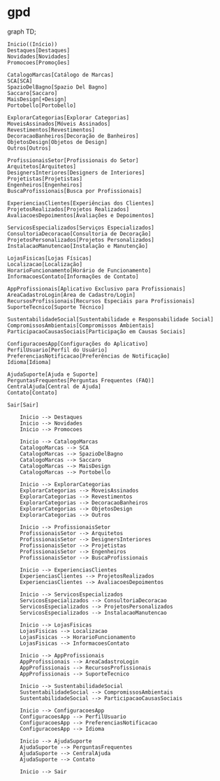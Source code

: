# gpd


graph TD;

    Inicio((Início))
    Destaques[Destaques]
    Novidades[Novidades]
    Promocoes[Promoções]

    CatalogoMarcas[Catálogo de Marcas]
    SCA[SCA]
    SpazioDelBagno[Spazio Del Bagno]
    Saccaro[Saccaro]
    MaisDesign[+Design]
    Portobello[Portobello]

    ExplorarCategorias[Explorar Categorias]
    MoveisAssinados[Móveis Assinados]
    Revestimentos[Revestimentos]
    DecoracaoBanheiros[Decoração de Banheiros]
    ObjetosDesign[Objetos de Design]
    Outros[Outros]

    ProfissionaisSetor[Profissionais do Setor]
    Arquitetos[Arquitetos]
    DesignersInteriores[Designers de Interiores]
    Projetistas[Projetistas]
    Engenheiros[Engenheiros]
    BuscaProfissionais[Busca por Profissionais]

    ExperienciasClientes[Experiências dos Clientes]
    ProjetosRealizados[Projetos Realizados]
    AvaliacoesDepoimentos[Avaliações e Depoimentos]

    ServicosEspecializados[Serviços Especializados]
    ConsultoriaDecoracao[Consultoria de Decoração]
    ProjetosPersonalizados[Projetos Personalizados]
    InstalacaoManutencao[Instalação e Manutenção]

    LojasFisicas[Lojas Físicas]
    Localizacao[Localização]
    HorarioFuncionamento[Horário de Funcionamento]
    InformacoesContato[Informações de Contato]

    AppProfissionais[Aplicativo Exclusivo para Profissionais]
    AreaCadastroLogin[Área de Cadastro/Login]
    RecursosProfissionais[Recursos Especiais para Profissionais]
    SuporteTecnico[Suporte Técnico]

    SustentabilidadeSocial[Sustentabilidade e Responsabilidade Social]
    CompromissosAmbientais[Compromissos Ambientais]
    ParticipacaoCausasSociais[Participação em Causas Sociais]

    ConfiguracoesApp[Configurações do Aplicativo]
    PerfilUsuario[Perfil do Usuário]
    PreferenciasNotificacao[Preferências de Notificação]
    Idioma[Idioma]

    AjudaSuporte[Ajuda e Suporte]
    PerguntasFrequentes[Perguntas Frequentes (FAQ)]
    CentralAjuda[Central de Ajuda]
    Contato[Contato]

    Sair[Sair]

    
```mermaid
    Inicio --> Destaques
    Inicio --> Novidades
    Inicio --> Promocoes

    Inicio --> CatalogoMarcas
    CatalogoMarcas --> SCA
    CatalogoMarcas --> SpazioDelBagno
    CatalogoMarcas --> Saccaro
    CatalogoMarcas --> MaisDesign
    CatalogoMarcas --> Portobello

    Inicio --> ExplorarCategorias
    ExplorarCategorias --> MoveisAssinados
    ExplorarCategorias --> Revestimentos
    ExplorarCategorias --> DecoracaoBanheiros
    ExplorarCategorias --> ObjetosDesign
    ExplorarCategorias --> Outros

    Inicio --> ProfissionaisSetor
    ProfissionaisSetor --> Arquitetos
    ProfissionaisSetor --> DesignersInteriores
    ProfissionaisSetor --> Projetistas
    ProfissionaisSetor --> Engenheiros
    ProfissionaisSetor --> BuscaProfissionais

    Inicio --> ExperienciasClientes
    ExperienciasClientes --> ProjetosRealizados
    ExperienciasClientes --> AvaliacoesDepoimentos

    Inicio --> ServicosEspecializados
    ServicosEspecializados --> ConsultoriaDecoracao
    ServicosEspecializados --> ProjetosPersonalizados
    ServicosEspecializados --> InstalacaoManutencao

    Inicio --> LojasFisicas
    LojasFisicas --> Localizacao
    LojasFisicas --> HorarioFuncionamento
    LojasFisicas --> InformacoesContato

    Inicio --> AppProfissionais
    AppProfissionais --> AreaCadastroLogin
    AppProfissionais --> RecursosProfissionais
    AppProfissionais --> SuporteTecnico

    Inicio --> SustentabilidadeSocial
    SustentabilidadeSocial --> CompromissosAmbientais
    SustentabilidadeSocial --> ParticipacaoCausasSociais

    Inicio --> ConfiguracoesApp
    ConfiguracoesApp --> PerfilUsuario
    ConfiguracoesApp --> PreferenciasNotificacao
    ConfiguracoesApp --> Idioma

    Inicio --> AjudaSuporte
    AjudaSuporte --> PerguntasFrequentes
    AjudaSuporte --> CentralAjuda
    AjudaSuporte --> Contato

    Inicio --> Sair

```
